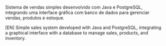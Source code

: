 Sistema de vendas simples desenvolvido com Java e PostgreSQL, integrando uma interface gráfica com banco de dados para gerenciar vendas, produtos e estoque.

[EN] Simple sales system developed with Java and PostgreSQL, integrating a graphical interface with a database to manage sales, products, and inventory.
